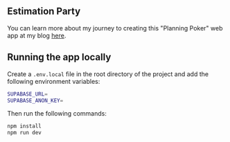 ## Estimation Party

You can learn more about my journey to creating this "Planning Poker" web app at my blog [here](https://groff.dev/blog/creating-a-live-estimation-app-with-chatgpt).

## Running the app locally
Create a `.env.local` file in the root directory of the project and add the following environment variables:
```bash
SUPABASE_URL=
SUPABASE_ANON_KEY=
```

Then run the following commands:

```bash
npm install
npm run dev
```